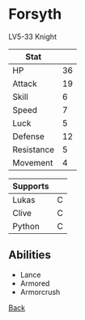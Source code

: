 # Forsyth

LV5-33 Knight

| Stat       | <!-- --> |
| ---------- | -------- |
| HP         | 36       |
| Attack     | 19       |
| Skill      | 6        |
| Speed      | 7        |
| Luck       | 5        |
| Defense    | 12       |
| Resistance | 5        |
| Movement   | 4        |

| Supports | <!-- --> |
| -------- | -------- |
| Lukas    | C        |
| Clive    | C        |
| Python   | C        |

## Abilities

- Lance
- Armored
- Armorcrush

[Back](../README.md)
